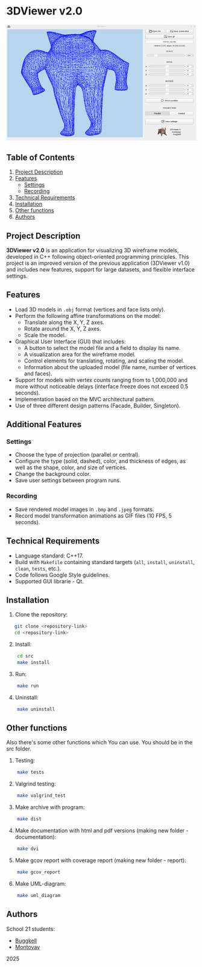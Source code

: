 # 3DViewer v2.0

![Screenshot](main_screen.png)

## Table of Contents
1. [Project Description](#project-description)
2. [Features](#features)
   - [Settings](#settings)
   - [Recording](#recording)
3. [Technical Requirements](#technical-requirements)
4. [Installation](#installation)
5. [Other functions](#other-functions)
6. [Authors](#authors)

## Project Description

**3DViewer v2.0** is an application for visualizing 3D wireframe models, developed in C++ following object-oriented programming principles. This project is an improved version of the previous application (3DViewer v1.0) and includes new features, support for large datasets, and flexible interface settings.

## Features

- Load 3D models in `.obj` format (vertices and face lists only).
- Perform the following affine transformations on the model:
  - Translate along the X, Y, Z axes.
  - Rotate around the X, Y, Z axes.
  - Scale the model.
- Graphical User Interface (GUI) that includes:
  - A button to select the model file and a field to display its name.
  - A visualization area for the wireframe model.
  - Control elements for translating, rotating, and scaling the model.
  - Information about the uploaded model (file name, number of vertices and faces).
- Support for models with vertex counts ranging from to 1,000,000 and more without noticeable delays (interface freeze does not exceed 0.5 seconds).
- Implementation based on the MVC architectural pattern.
- Use of three different design patterns (Facade, Builder, Singleton).

## Additional Features

### Settings
- Choose the type of projection (parallel or central).
- Configure the type (solid, dashed), color, and thickness of edges, as well as the shape, color, and size of vertices.
- Change the background color.
- Save user settings between program runs.

### Recording
- Save rendered model images in `.bmp` and `.jpeg` formats.
- Record model transformation animations as GIF files (10 FPS, 5 seconds).

## Technical Requirements

- Language standard: C++17.
- Build with `Makefile` containing standard targets (`all`, `install`, `uninstall`, `clean`, `tests`, etc.).
- Code follows Google Style guidelines.
- Supported GUI librarie - Qt.

## Installation

1. Clone the repository:
```bash
   git clone <repository-link>
   cd <repository-link>
```  

2. Install:
```bash
	cd src
	make install
```  

3. Run:
```bash
	make run
```  

4. Uninstall:
```bash
	make uninstall
```  

## Other functions

Also there's some other functions which You can use. You should be in the src folder.

1. Testing:
```bash
	make tests
```

2. Valgrind testing:
```bash
	make valgrind_test
```  

3. Make archive with program:
```bash
	make dist
```  

4. Make documentation with html and pdf versions (making new folder - documentation):
```bash
	make dvi
```  

5. Make gcov report with coverage report (making new folder - report):
```bash
	make gcov_report
```  

6. Make UML-diagram:
```bash
	make uml_diagram
```

## Authors

School 21 students: 

- [Buggkell](https://t.me/a_a_sorokina)
- [Montoyay](https://t.me/tdutanton)

2025  
